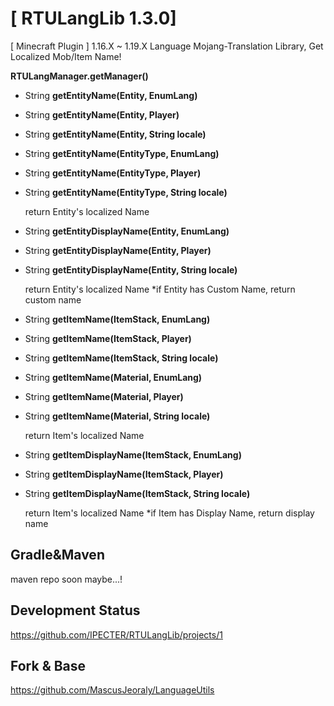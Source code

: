 # [ RTULangLib 1.3.0]
[ Minecraft Plugin ] 1.16.X ~ 1.19.X Language Mojang-Translation Library, Get Localized Mob/Item Name!

**RTULangManager.getManager()**

- String **getEntityName(Entity, EnumLang)**
- String **getEntityName(Entity, Player)**
- String **getEntityName(Entity, String locale)**
- String **getEntityName(EntityType, EnumLang)**
- String **getEntityName(EntityType, Player)**
- String **getEntityName(EntityType, String locale)**

  return Entity's localized Name
  
- String **getEntityDisplayName(Entity, EnumLang)**
- String **getEntityDisplayName(Entity, Player)**
- String **getEntityDisplayName(Entity, String locale)**
  
  return Entity's localized Name
  *if Entity has Custom Name, return custom name

- String **getItemName(ItemStack, EnumLang)**
- String **getItemName(ItemStack, Player)**
- String **getItemName(ItemStack, String locale)**
- String **getItemName(Material, EnumLang)**
- String **getItemName(Material, Player)**
- String **getItemName(Material, String locale)**

  return Item's localized Name

- String **getItemDisplayName(ItemStack, EnumLang)**
- String **getItemDisplayName(ItemStack, Player)**
- String **getItemDisplayName(ItemStack, String locale)**

  return Item's localized Name
  *if Item has Display Name, return display name

## Gradle&Maven
maven repo soon maybe...!

## Development Status
https://github.com/IPECTER/RTULangLib/projects/1

## Fork & Base
https://github.com/MascusJeoraly/LanguageUtils

